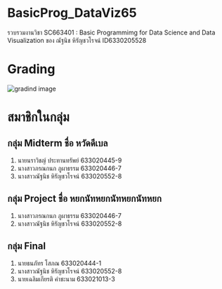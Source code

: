 # BasicProg_DataViz65
รวบรวมงานวิชา SC663401 : Basic Programmimg for Data Science and Data Visualization ของ ณัฐนิช หิรัญชวโรจน์ ID6330205528

# Grading
![gradind image](Grading.jpg)

# สมาชิกในกลุ่ม
## กลุ่ม Midterm ชื่อ หวัดดีเบล
1. นายนราวิชญ์ ประทานทรัพย์ 633020445-9
2. นางสาวภรณกนก ภูผาธรรม 633020446-7
3. นางสาวณัฐนิช หิรัญชวโรจน์ 633020552-8

## กลุ่ม Project ชื่อ หยกนัทหยกนัทหยกนัทหยก
1. นางสาวภรณกนก ภูผาธรรม 633020446-7
2. นางสาวณัฐนิช หิรัญชวโรจน์ 633020552-8

## กลุ่ม Final
1. นายธนภัทร โสภณ 633020444-1
2. นางสาวณัฐนิช หิรัญชวโรจน์ 633020552-8
3. นายเฉลิมเกียรติ คำชะนาม 633021013-3
